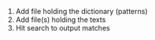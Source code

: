 1. Add file holding the dictionary (patterns)
2. Add file(s) holding the texts
3. Hit search to output matches 
